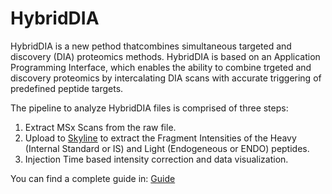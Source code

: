 # HybridDIA
HybridDIA is a new pethod thatcombines simultaneous targeted and discovery (DIA) proteomics methods. HybridDIA is based on an Application Programming Interface, which enables the ability to combine trgeted and discovery proteomics by intercalating DIA scans with accurate triggering of predefined peptide targets.

The pipeline to analyze HybridDIA files is comprised of three steps:
1. Extract MSx Scans from the raw file.
2. Upload to [Skyline](https://skyline.ms/project/home/software/Skyline/begin.view) to extract the Fragment Intensities of the Heavy (Internal Standard or IS) and Light (Endogeneous or ENDO) peptides.
3. Injection Time based intensity correction and data visualization.

You can find a complete guide in: [Guide]("anamdv/HybridDIA/Guide")
